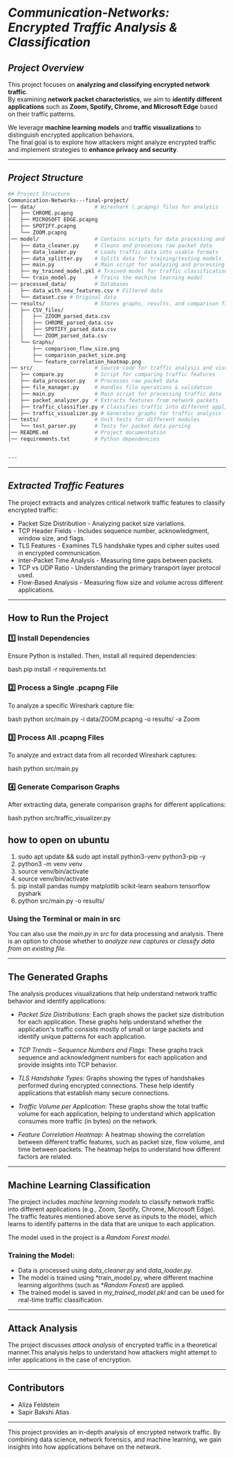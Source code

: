# *Communication-Networks: Encrypted Traffic Analysis & Classification*

##  *Project Overview*  
This project focuses on **analyzing and classifying encrypted network traffic**.  
By examining **network packet characteristics**, we aim to **identify different applications** such as **Zoom, Spotify, Chrome, and Microsoft Edge** based on their traffic patterns.  

We leverage **machine learning models** and **traffic visualizations** to distinguish encrypted application behaviors.  
The final goal is to explore how attackers might analyze encrypted traffic and implement strategies to **enhance privacy and security**.

---

##  *Project Structure*  
```bash
## Project Structure 
Communication-Networks---final-project/
│── data/                   # Wireshark (.pcapng) files for analysis
│   ├── CHROME.pcapng
│   ├── MICROSOFT EDGE.pcapng
│   ├── SPOTIFY.pcapng
│   └── ZOOM.pcapng
│── model/                  # Contains scripts for data processing and machine learning models
│   ├── data_cleaner.py     # Cleans and processes raw packet data
│   ├── data_loader.py      # Loads traffic data into usable formats
│   ├── data_splitter.py    # Splits data for training/testing models
│   ├── main.py             # Main script for analyzing and processing traffic data
│   ├── my_trained_model.pkl # Trained model for traffic classification
│   └── train_model.py      # Trains the machine learning model
│── processed_data/         # Databases
│   ├── data_with_new_features.csv # Filtered data
│   └── dataset.csv # Original data
│── results/                # Stores graphs, results, and comparison files
│   ├── CSV_files/
│   │   ├── 2ZOOM_parsed_data.csv
│   │   ├── CHROME_parsed_data.csv
│   │   ├── SPOTIFY_parsed_data.csv
│   │   └── ZOOM_parsed_data.csv
│   └── Graphs/
│       ├── comparison_flow_size.png
│       ├── comparison_packet_size.png
│       └── feature_correlation_heatmap.png
│── src/                    # Source code for traffic analysis and visualization
│   ├── compare.py          # Script for comparing traffic features
│   ├── data_processor.py   # Processes raw packet data
│   ├── file_manager.py     # Handles file operations & validation
│   ├── main.py             # Main script for processing traffic data
│   ├── packet_analyzer.py  # Extracts features from network packets
│   ├── traffic_classifier.py # Classifies traffic into different application types
│   ├── traffic_visualizer.py # Generates graphs for traffic analysis
│── tests/                  # Unit tests for different modules
│   └── test_parser.py      # Tests for packet data parsing
│── README.md               # Project documentation
│── requirements.txt        # Python dependencies


---
```
---

## *Extracted Traffic Features*
The project extracts and analyzes critical network traffic features to classify encrypted traffic:

- Packet Size Distribution - Analyzing packet size variations.
- TCP Header Fields - Includes sequence number, acknowledgment, window size, and flags.
- TLS Features - Examines TLS handshake types and cipher suites used in encrypted communication.
- Inter-Packet Time Analysis - Measuring time gaps between packets.
- TCP vs UDP Ratio - Understanding the primary transport layer protocol used.
- Flow-Based Analysis - Measuring flow size and volume across different applications.


---

## How to Run the Project

### 1️⃣ Install Dependencies  
Ensure Python is installed. Then, install all required dependencies:

bash
pip install -r requirements.txt


### 2️⃣ Process a Single .pcapng File  
To analyze a specific Wireshark capture file:

bash
python src/main.py -i data/ZOOM.pcapng -o results/ -a Zoom


### 3️⃣ Process All .pcapng Files  
To analyze and extract data from all recorded Wireshark captures:

bash
python src/main.py


### 4️⃣ Generate Comparison Graphs  
After extracting data, generate comparison graphs for different applications:

bash
python src/traffic_visualizer.py

## how to open on ubuntu

1. sudo apt update && sudo apt install python3-venv python3-pip -y
2. python3 -m venv venv
3. source venv/bin/activate
4. source venv/bin/activate
5. pip install pandas numpy matplotlib scikit-learn seaborn tensorflow pyshark
6. python src/main.py -o results/



### Using the Terminal or main in src  
You can also use the *main.py* in *src* for data processing and analysis. There is an option to choose whether to *analyze new captures* or *classify data from an existing file*.

---

## The Generated Graphs

The analysis produces visualizations that help understand network traffic behavior and identify applications:

- *Packet Size Distributions*: Each graph shows the packet size distribution for each application. These graphs help understand whether the application's traffic consists mostly of small or large packets and identify unique patterns for each application.

- *TCP Trends – Sequence Numbers and Flags*: These graphs track sequence and acknowledgment numbers for each application and provide insights into TCP behavior.

- *TLS Handshake Types*: Graphs showing the types of handshakes performed during encrypted connections. These help identify applications that establish many secure connections.

- *Traffic Volume per Application*: These graphs show the total traffic volume for each application, helping to understand which application consumes more traffic (in bytes) on the network.

- *Feature Correlation Heatmap*: A heatmap showing the correlation between different traffic features, such as packet size, flow volume, and time between packets. The heatmap helps to understand how different factors are related.

---

## Machine Learning Classification

The project includes *machine learning models* to classify network traffic into different applications (e.g., Zoom, Spotify, Chrome, Microsoft Edge). The traffic features mentioned above serve as inputs to the model, 
which learns to identify patterns in the data that are unique to each application.

The model used in the project is a *Random Forest model*.

### Training the Model:
- Data is processed using *data_cleaner.py* and *data_loader.py*.
- The model is trained using *train_model.py, where different machine learning algorithms (such as **Random Forest*) are applied.
- The trained model is saved in *my_trained_model.pkl* and can be used for real-time traffic classification.

---

## Attack Analysis

The project discusses *attack analysis* of encrypted traffic in a theoretical manner.This analysis helps to understand how attackers might attempt to infer applications in the case of encryption.

---

## Contributors  
- Aliza Feldstein  
- Sapir Bakshi Atias

---
This project provides an in-depth analysis of encrypted network traffic.
By combining data science, network forensics, and machine learning, we gain insights into how applications behave on the network.



